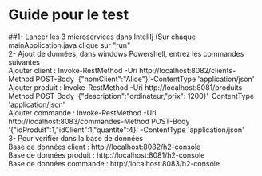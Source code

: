 # Guide pour le test
##1- Lancer les 3 microservices dans IntellIj (Sur chaque mainApplication.java clique sur "run" <br>
2- Ajout de données, dans windows Powershell, entrez les commandes suivantes <br>
    Ajouter client  :   Invoke-RestMethod -Uri http://localhost:8082/clients-Method POST-Body '{"nomClient":"Alice"}'-ContentType 'application/json' <br>
    Ajouter produit : Invoke-RestMethod -Uri http://localhost:8081/produits-Method POST-Body '{"description":"ordinateur,"prix": 1200}'-ContentType 'application/json' <br>
    Ajouter commande : Invoke-RestMethod -Uri http://localhost:8083/commandes-Method POST-Body '{"idProduit":1,"idClient":1,"quantite":4}' -ContentType 'application/json' <br>
3- Pour verifier dans la base de données  <br>
    Base de données client : http://localhost:8082/h2-console <br>
    Base de données produit : http://localhost:8081/h2-console <br>
    Base de données commande : http://localhost:8083/h2-console <br>
    
